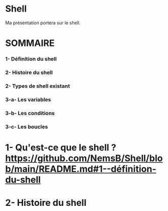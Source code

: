# Shell

Ma présentation portera sur le shell.

# SOMMAIRE
### 1- Définition du shell
### 2- Histoire du shell
### 2- Types de shell existant
### 3-a- Les variables
### 3-b- Les conditions
### 3-c- Les boucles






# 1- Qu'est-ce que le shell ?https://github.com/NemsB/Shell/blob/main/README.md#1--définition-du-shell




# 2- Histoire du shell
